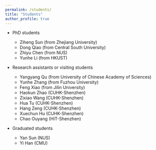 ```yaml
---
permalink: /students/
title: "Students"
author_profile: true
---
```


- PhD students
	- Ziheng Sun (from Zhejiang University)
	- Dong Qiao (from Central South University)
   	- Zhiyu Chen (from NUS)
	- Yunhe Li (from HKUST)

- Research assistants or visiting students
	- Yangyang Qu (from University of Chinese Academy of Sciences) 
	- Yunhe Zhang (from Fuzhou University)
	- Feng Xiao (from Jilin University)
	- Haokun Zhao (CUHK-Shenzhen)
	- Zixiao Wang (CUHK-Shenzhen)
 	- Hua Tu (CUHK-Shenzhen)
  	- Hang Zeng (CUHK-Shenzhen)
  	- Xuechun Hu (CUHK-Shenzhen)
  	- Chao Ouyang (HIT-Shenzhen)

- Graduated students
	- Yan Sun (NUS)
	- Yi Han (CMU)
 

